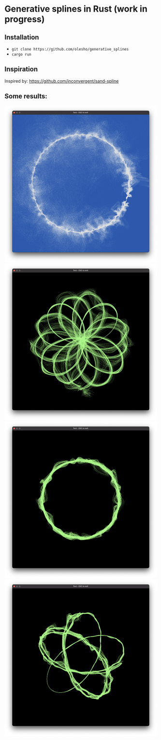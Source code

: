 # Generative splines in Rust (work in progress)

## Installation

* `git clone https://github.com/olesho/generative_splines`
* `cargo run`

## Inspiration 
Inspired by: https://github.com/inconvergent/sand-spline

## Some results:
![alt text](2021-10-05-12.20.39.png "1")
![alt text](2021-10-13-15.25.52.png "2")
![alt text](2021-11-13-20.28.44.png "3")
![alt text](2021-11-13-20.29.53.png "4")